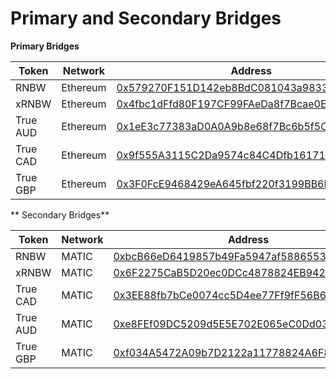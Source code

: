 # Primary and Secondary Bridges

**Primary Bridges**

| Token    | **Network** | **Address**                                                                                                                        |
| -------- | ----------- | ---------------------------------------------------------------------------------------------------------------------------------- |
| RNBW     | Ethereum    | [0x579270F151D142eb8BdC081043a983307Aa15786](https://etherscan.io/address/0x579270F151D142eb8BdC081043a983307Aa15786#readContract) |
| xRNBW    | Ethereum    | [0x4fbc1dFfd80F197CF99FAeDa8f7Bcae0Ebea4d81](https://etherscan.io/address/0x4fbc1dffd80f197cf99faeda8f7bcae0ebea4d81)              |
| True AUD | Ethereum    | [0x1eE3c77383aD0A0A9b8e68f7Bc6b5f5C38eCFe50](https://etherscan.io/address/0x1eE3c77383aD0A0A9b8e68f7Bc6b5f5C38eCFe50#code)         |
| True CAD | Ethereum    | [0x9f555A3115C2Da9574c84C4Dfb1617193aA7AFE2](https://etherscan.io/address/0x9f555A3115C2Da9574c84C4Dfb1617193aA7AFE2#code)         |
| True GBP | Ethereum    | [0x3F0FcE9468429eA645fbf220f3199BB6F122f67F](https://etherscan.io/address/0x3f0fce9468429ea645fbf220f3199bb6f122f67f#code)         |

** Secondary Bridges**

| **Token** | **Network** | **Address**                                                                                                                   |
| --------- | ----------- | ----------------------------------------------------------------------------------------------------------------------------- |
| RNBW      | MATIC       | [0xbcB66eD6419857b49Fa5947af58865538F8fba2C](https://polygonscan.com/address/0xbcB66eD6419857b49Fa5947af58865538F8fba2C#code) |
| xRNBW     | MATIC       | [0x6F2275CaB5D20ec0DCc4878824EB9425029B2d14](https://polygonscan.com/address/0x6F2275CaB5D20ec0DCc4878824EB9425029B2d14#code) |
| True CAD  | MATIC       | [0x3EE88fb7bCe0074cc5D4ee77Ff9fF56B6afFa738](https://polygonscan.com/address/0x3EE88fb7bCe0074cc5D4ee77Ff9fF56B6afFa738#code) |
| True AUD  | MATIC       | [0xe8FEf09DC5209d5E5E702E065eC0Dd03C98D4f85](https://polygonscan.com/address/0xe8FEf09DC5209d5E5E702E065eC0Dd03C98D4f85#code) |
| True GBP  | MATIC       | [0xf034A5472A09b7D2122a11778824A6F814CE0048](https://polygonscan.com/address/0xf034A5472A09b7D2122a11778824A6F814CE0048#code) |
